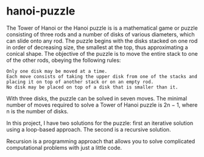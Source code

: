 # hanoi-puzzle

The Tower of Hanoi or the Hanoi puzzle is is a mathematical game or puzzle consisting of three rods and a number of disks of various diameters, which can slide onto any rod. The puzzle begins with the disks stacked on one rod in order of decreasing size, the smallest at the top, thus approximating a conical shape. The objective of the puzzle is to move the entire stack to one of the other rods, obeying the following rules:

    Only one disk may be moved at a time.
    Each move consists of taking the upper disk from one of the stacks and placing it on top of another stack or on an empty rod.
    No disk may be placed on top of a disk that is smaller than it.

With three disks, the puzzle can be solved in seven moves. The minimal number of moves required to solve a Tower of Hanoi puzzle is 2n − 1, where n is the number of disks. 


In this project, I have two solutions for the puzzle: first an iterative solution using a loop-based approach. The second is a recursive solution.

Recursion is a programming approach that allows you to solve complicated computational problems with just a little code.
